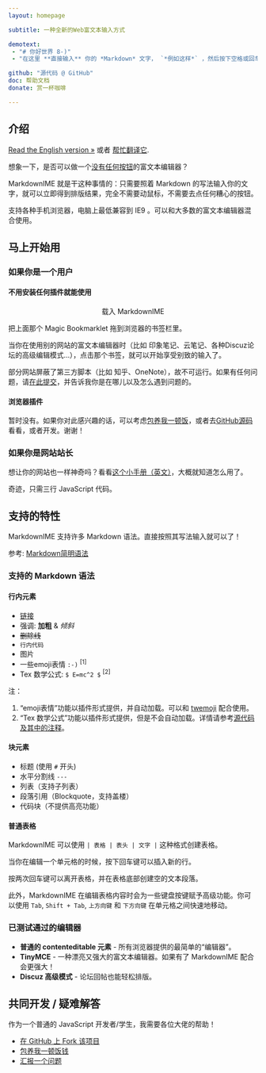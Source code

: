 ```yaml
---
layout: homepage

subtitle: 一种全新的Web富文本输入方式

demotext:
 - "# 你好世界 8-)"
 - "在这里 **直接输入** 你的 *Markdown* 文字， `*例如这样*` ，然后按下空格或回车。"

github: "源代码 @ GitHub"
doc: 帮助文档
donate: 赏一杯咖啡

---
```


## 介绍

[Read the English version »](./?ncr) 或者 [帮忙翻译它](https://github.com/laobubu/MarkdownIME/edit/gh-pages/index.md).

想象一下，是否可以做一个<u>没有任何按钮</u>的富文本编辑器？

MarkdownIME 就是干这种事情的：只需要照着 Markdown 的写法输入你的文字，就可以立即得到排版结果，完全不需要动鼠标，不需要去点任何糟心的按钮。

支持各种手机浏览器，电脑上最低兼容到 IE9 。可以和大多数的富文本编辑器混合使用。

## 马上开始用

### 如果你是一个用户

#### 不用安装任何插件就能使用

<p style="text-align:center"><a title="加载 MarkdownIME" class="button" id="bookmarklet">载入 MarkdownIME</a></p>

把上面那个 Magic Bookmarklet 拖到浏览器的书签栏里。

当你在使用别的网站的富文本编辑器时（比如 印象笔记、云笔记、各种Discuz论坛的高级编辑模式...），点击那个书签，就可以开始享受别致的输入了。

部分网站屏蔽了第三方脚本（比如 知乎、OneNote），故不可运行。如果有任何问题，请[在此提交](https://github.com/laobubu/MarkdownIME/issues/new)，并告诉我你是在哪儿以及怎么遇到问题的。

#### 浏览器插件

暂时没有。如果你对此感兴趣的话，可以考虑[包养我一顿饭](//laobubu.net/donate.html)，或者去[GitHub源码](https://github.com/laobubu/MarkdownIME)看看，或者开发。谢谢！

### 如果你是网站站长

想让你的网站也一样神奇吗？看看[这个小手册（英文）](manual.html)，大概就知道怎么用了。

奇迹，只需三行 JavaScript 代码。

## 支持的特性

MarkdownIME 支持许多 Markdown 语法。直接按照其写法输入就可以了！

参考: [Markdown简明语法](http://ibruce.info/2013/11/26/markdown/)

### 支持的 Markdown 语法

#### 行内元素

*   [链接](http://laobubu.net)
*   强调: **加粗** & *倾斜*
*   ~~删除线~~
*   `行内代码`
*   图片
*   一些emoji表情 `:-)` <sup>[1]</sup>
*   Tex 数学公式: `$ E=mc^2 $` <sup>[2]</sup>

注：

1.  “emoji表情”功能以插件形式提供，并自动加载。可以和 [twemoji](https://github.com/twitter/twemoji) 配合使用。
2.  “Tex 数学公式”功能以插件形式提供，但是不会自动加载。详情请参考[源代码及其中的注释](https://github.com/laobubu/MarkdownIME/blob/master/src/Addon/MathAddon.ts)。

#### 块元素

*   标题 (使用 `#` 开头)
*   水平分割线 `---`
*   列表（支持子列表）
*   段落引用（Blockquote，支持盖楼）
*   代码块（不提供高亮功能）

#### 普通表格

MarkdownIME 可以使用 `| 表格 | 表头 | 文字 |` 这种格式创建表格。

当你在编辑一个单元格的时候，按下回车键可以插入新的行。

按两次回车键可以离开表格，并在表格底部创建空的文本段落。

此外，MarkdownIME 在编辑表格内容时会为一些键盘按键赋予高级功能。你可以使用 `Tab`, `Shift + Tab`, `上方向键` 和 `下方向键` 在单元格之间快速地移动。

### 已测试通过的编辑器

*   **普通的 contenteditable 元素** - 所有浏览器提供的最简单的“编辑器”。
*   **TinyMCE** - 一种漂亮又强大的富文本编辑器。如果有了 MarkdownIME 配合会更强大！
*   **Discuz 高级模式** - 论坛回帖也能轻松排版。

## 共同开发 / 疑难解答

作为一个普通的 JavaScript 开发者/学生，我需要各位大佬的帮助！

*   [在 GitHub 上 Fork 该项目](https://github.com/laobubu/MarkdownIME)
*   [包养我一顿饭钱](//laobubu.net/donate.html)
*   [汇报一个问题](https://github.com/laobubu/MarkdownIME/issues/new)
